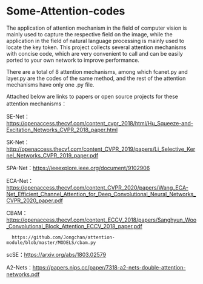 # Some-Attention-codes
The application of attention mechanism in the field of computer vision is mainly used to capture the respective field on the image, while the application in the field of natural language processing is mainly used to locate the key token. This project collects several attention mechanisms with concise code, which are very convenient to call and can be easily ported to your own network to improve performance.

There are a total of 8 attention mechanisms, among which fcanet.py and layer.py are the codes of the same method, and the rest of the attention mechanisms have only one .py file.

Attached below are links to papers or open source projects for these attention mechanisms：

SE-Net： https://openaccess.thecvf.com/content_cvpr_2018/html/Hu_Squeeze-and-Excitation_Networks_CVPR_2018_paper.html

SK-Net：http://openaccess.thecvf.com/content_CVPR_2019/papers/Li_Selective_Kernel_Networks_CVPR_2019_paper.pdf

SPA-Net：https://ieeexplore.ieee.org/document/9102906

ECA-Net：https://openaccess.thecvf.com/content_CVPR_2020/papers/Wang_ECA-Net_Efficient_Channel_Attention_for_Deep_Convolutional_Neural_Networks_CVPR_2020_paper.pdf

CBAM：https://openaccess.thecvf.com/content_ECCV_2018/papers/Sanghyun_Woo_Convolutional_Block_Attention_ECCV_2018_paper.pdf     

      https://github.com/Jongchan/attention-module/blob/master/MODELS/cbam.py
      
scSE：https://arxiv.org/abs/1803.02579

A2-Nets：https://papers.nips.cc/paper/7318-a2-nets-double-attention-networks.pdf

